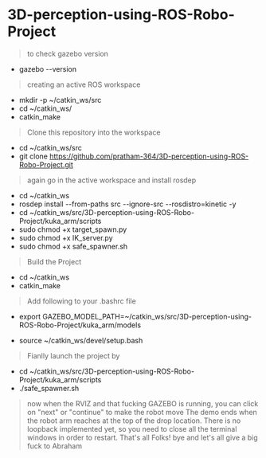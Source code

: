 # 3D-perception-using-ROS-Robo-Project
> to check gazebo version
* gazebo --version
> creating an active ROS workspace
* mkdir -p ~/catkin_ws/src
* cd ~/catkin_ws/
* catkin_make
> Clone this repository into the workspace
* cd ~/catkin_ws/src
* git clone https://github.com/pratham-364/3D-perception-using-ROS-Robo-Project.git
> again go in the active workspace and install rosdep
* cd ~/catkin_ws
* rosdep install --from-paths src --ignore-src --rosdistro=kinetic -y
* cd ~/catkin_ws/src/3D-perception-using-ROS-Robo-Project/kuka_arm/scripts
* sudo chmod +x target_spawn.py
* sudo chmod +x IK_server.py
* sudo chmod +x safe_spawner.sh
> Build the Project
* cd ~/catkin_ws
* catkin_make
> Add following to your .bashrc file
* export GAZEBO_MODEL_PATH=~/catkin_ws/src/3D-perception-using-ROS-Robo-Project/kuka_arm/models

* source ~/catkin_ws/devel/setup.bash
> Fianlly launch the project by
* cd ~/catkin_ws/src/3D-perception-using-ROS-Robo-Project/kuka_arm/scripts
* ./safe_spawner.sh
> now when the RVIZ and that fucking GAZEBO is running, you can click on "next" or "continue" to make the robot move 
> The demo ends when the robot arm reaches at the top of the drop location.
> There is no loopback implemented yet, so you need to close all the terminal windows in order to restart.
> That's all Folks!
> bye and let's all give a big fuck to Abraham
